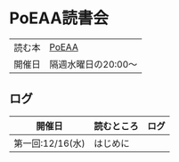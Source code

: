 # PoEAA読書会

|||
|----|----|
|読む本|[PoEAA](https://amzn.to/3qsnejT)|
|開催日|隔週水曜日の20:00～|

## ログ

|開催日|読むところ|ログ|
|----|----|----|
|第一回:12/16(水)|はじめに||
